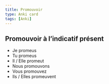 ```yaml
---
title: Promouvoir
type: Anki card
tags: [Anki]
---
```


## Promouvoir à l’**indicatif présent**

- Je promeus
- Tu promeus
- Il / Elle promeut
- Nous promouvons
- Vous promouvez
- Ils / Elles promeuvent
